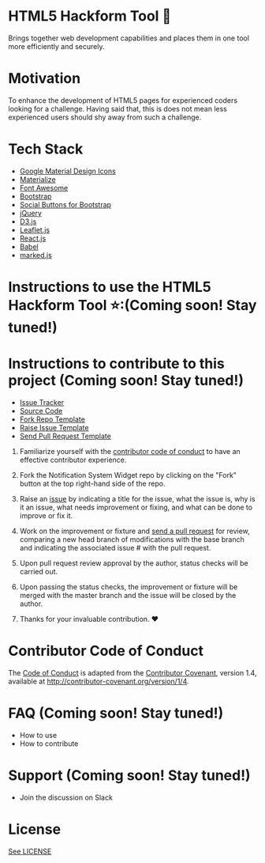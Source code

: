 # HTML5 Hackform Tool :hammer:

Brings together web development capabilities and places them in one tool more efficiently and securely. 

# Motivation

To enhance the development of HTML5 pages for experienced coders looking for a challenge. Having said that, this is does not mean less experienced users should shy away from such a challenge. 

# Tech Stack

* [Google Material Design Icons](http://google.github.io/material-design-icons/)
* [Materialize](http://materializecss.com/getting-started.html)
* [Font Awesome](http://fontawesome.io/)
* [Bootstrap](http://getbootstrap.com/)
* [Social Buttons for Bootstrap](https://lipis.github.io/bootstrap-social/)
* [jQuery](http://jquery.com/)
* [D3.js](https://d3js.org/#introduction)
* [Leaflet.js](http://leafletjs.com/)
* [React.js](https://facebook.github.io/react/)
* [Babel](https://babeljs.io/)
* [marked.js](http://www.javascriptoo.com/marked)

# Instructions to use the HTML5 Hackform Tool :star::(Coming soon! Stay tuned!)



# Instructions to contribute to this project (Coming soon! Stay tuned!)

* [Issue Tracker](https://github.com/CookiesNCream/h5ht/issues)
* [Source Code](https://github.com/CookiesNCream/h5ht/blob/master/index.html)
* [Fork Repo Template](https://drive.google.com/file/d/0B3o-a_7h0VNMWC1FMGxCaFJ2SDg/view?usp=sharing)
* [Raise Issue Template](https://drive.google.com/file/d/0B3o-a_7h0VNMZE5RZzJmUFVURGM/view?usp=sharing)
* [Send Pull Request Template](https://github.com/CookiesNCream/h5ht/compare)

1) Familiarize yourself with the [contributor code of conduct](https://github.com/CookiesNCream/h5ht/blob/master/CODE-OF-CONDUCT.md) to have an effective contributor experience.

2) Fork the Notification System Widget repo by clicking on the "Fork" button at the top right-hand side of the repo.

3) Raise an [issue](https://github.com/CookiesNCream/h5ht/issues/new) by indicating a title for the issue, what the issue is, why is it an issue, what needs improvement or fixing, and what can be done to improve or fix it.

4) Work on the improvement or fixture and [send a pull request](https://github.com/CookiesNCream/h5ht/pulls) for review, comparing a new head branch of modifications with the base branch and indicating the associated issue # with the pull request.

5) Upon pull request review approval by the author, status checks will be carried out.

6) Upon passing the status checks, the improvement or fixture will be merged with the master branch and the issue will be closed by the author.
 
7) Thanks for your invaluable contribution. :heart: 

# Contributor Code of Conduct

The [Code of Conduct](https://github.com/CookiesNCream/h5ht/blob/master/CODE-OF-CONDUCT.md) is adapted from the [Contributor Covenant](http://contributor-covenant.org/), version 1.4, available at http://contributor-covenant.org/version/1/4.

# FAQ (Coming soon! Stay tuned!)

* How to use
* How to contribute

# Support (Coming soon! Stay tuned!)

* Join the discussion on Slack

# License

[See LICENSE](https://github.com/CookiesNCream/h5bt/blob/master/LICENSE.md)
